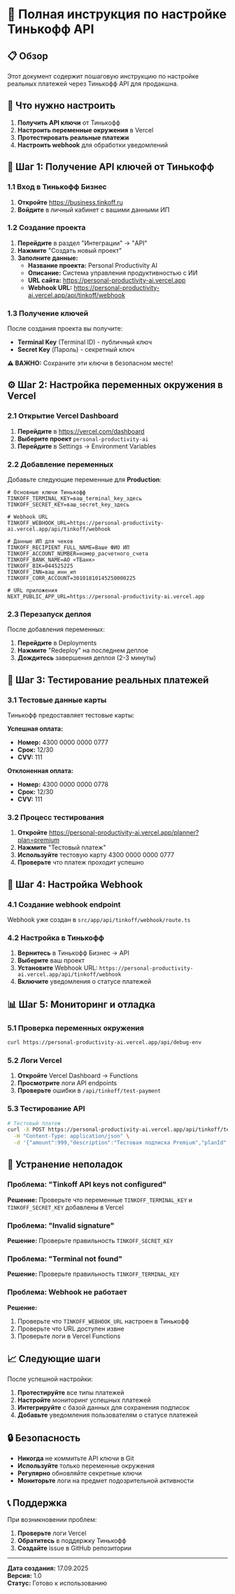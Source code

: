 # 🔑 Полная инструкция по настройке Тинькофф API

## 📋 Обзор

Этот документ содержит пошаговую инструкцию по настройке реальных платежей через Тинькофф API для продакшна.

## 🎯 Что нужно настроить

1. **Получить API ключи** от Тинькофф
2. **Настроить переменные окружения** в Vercel
3. **Протестировать реальные платежи**
4. **Настроить webhook** для обработки уведомлений

## 🔑 Шаг 1: Получение API ключей от Тинькофф

### 1.1 Вход в Тинькофф Бизнес
1. **Откройте** https://business.tinkoff.ru
2. **Войдите** в личный кабинет с вашими данными ИП

### 1.2 Создание проекта
1. **Перейдите** в раздел "Интеграции" → "API"
2. **Нажмите** "Создать новый проект"
3. **Заполните данные:**
   - **Название проекта:** Personal Productivity AI
   - **Описание:** Система управления продуктивностью с ИИ
   - **URL сайта:** https://personal-productivity-ai.vercel.app
   - **Webhook URL:** https://personal-productivity-ai.vercel.app/api/tinkoff/webhook

### 1.3 Получение ключей
После создания проекта вы получите:
- **Terminal Key** (Terminal ID) - публичный ключ
- **Secret Key** (Пароль) - секретный ключ

**⚠️ ВАЖНО:** Сохраните эти ключи в безопасном месте!

## ⚙️ Шаг 2: Настройка переменных окружения в Vercel

### 2.1 Открытие Vercel Dashboard
1. **Перейдите** в https://vercel.com/dashboard
2. **Выберите проект** `personal-productivity-ai`
3. **Перейдите** в Settings → Environment Variables

### 2.2 Добавление переменных
Добавьте следующие переменные для **Production**:

```env
# Основные ключи Тинькофф
TINKOFF_TERMINAL_KEY=ваш_terminal_key_здесь
TINKOFF_SECRET_KEY=ваш_secret_key_здесь

# Webhook URL
TINKOFF_WEBHOOK_URL=https://personal-productivity-ai.vercel.app/api/tinkoff/webhook

# Данные ИП для чеков
TINKOFF_RECIPIENT_FULL_NAME=Ваше ФИО ИП
TINKOFF_ACCOUNT_NUMBER=номер_расчетного_счета
TINKOFF_BANK_NAME=АО «ТБанк»
TINKOFF_BIK=044525225
TINKOFF_INN=ваш_инн_ип
TINKOFF_CORR_ACCOUNT=30101810145250000225

# URL приложения
NEXT_PUBLIC_APP_URL=https://personal-productivity-ai.vercel.app
```

### 2.3 Перезапуск деплоя
После добавления переменных:
1. **Перейдите** в Deployments
2. **Нажмите** "Redeploy" на последнем деплое
3. **Дождитесь** завершения деплоя (2-3 минуты)

## 🧪 Шаг 3: Тестирование реальных платежей

### 3.1 Тестовые данные карты
Тинькофф предоставляет тестовые карты:

**Успешная оплата:**
- **Номер:** 4300 0000 0000 0777
- **Срок:** 12/30
- **CVV:** 111

**Отклоненная оплата:**
- **Номер:** 4300 0000 0000 0778
- **Срок:** 12/30
- **CVV:** 111

### 3.2 Процесс тестирования
1. **Откройте** https://personal-productivity-ai.vercel.app/planner?plan=premium
2. **Нажмите** "Тестовый платеж"
3. **Используйте** тестовую карту 4300 0000 0000 0777
4. **Проверьте** что платеж проходит успешно

## 🔗 Шаг 4: Настройка Webhook

### 4.1 Создание webhook endpoint
Webhook уже создан в `src/app/api/tinkoff/webhook/route.ts`

### 4.2 Настройка в Тинькофф
1. **Вернитесь** в Тинькофф Бизнес → API
2. **Выберите** ваш проект
3. **Установите** Webhook URL: `https://personal-productivity-ai.vercel.app/api/tinkoff/webhook`
4. **Включите** уведомления о статусе платежей

## 📊 Шаг 5: Мониторинг и отладка

### 5.1 Проверка переменных окружения
```bash
curl https://personal-productivity-ai.vercel.app/api/debug-env
```

### 5.2 Логи Vercel
1. **Откройте** Vercel Dashboard → Functions
2. **Просмотрите** логи API endpoints
3. **Проверьте** ошибки в `/api/tinkoff/test-payment`

### 5.3 Тестирование API
```bash
# Тестовый платеж
curl -X POST https://personal-productivity-ai.vercel.app/api/tinkoff/test-payment \
  -H "Content-Type: application/json" \
  -d '{"amount":999,"description":"Тестовая подписка Premium","planId":"premium"}'
```

## 🚨 Устранение неполадок

### Проблема: "Tinkoff API keys not configured"
**Решение:** Проверьте что переменные `TINKOFF_TERMINAL_KEY` и `TINKOFF_SECRET_KEY` добавлены в Vercel

### Проблема: "Invalid signature"
**Решение:** Проверьте правильность `TINKOFF_SECRET_KEY`

### Проблема: "Terminal not found"
**Решение:** Проверьте правильность `TINKOFF_TERMINAL_KEY`

### Проблема: Webhook не работает
**Решение:** 
1. Проверьте что `TINKOFF_WEBHOOK_URL` настроен в Тинькофф
2. Проверьте что URL доступен извне
3. Проверьте логи в Vercel Functions

## 📈 Следующие шаги

После успешной настройки:

1. **Протестируйте** все типы платежей
2. **Настройте** мониторинг успешных платежей
3. **Интегрируйте** с базой данных для сохранения подписок
4. **Добавьте** уведомления пользователям о статусе платежей

## 🔒 Безопасность

- **Никогда** не коммитьте API ключи в Git
- **Используйте** только переменные окружения
- **Регулярно** обновляйте секретные ключи
- **Мониторьте** логи на предмет подозрительной активности

## 📞 Поддержка

При возникновении проблем:
1. **Проверьте** логи Vercel
2. **Обратитесь** в поддержку Тинькофф
3. **Создайте** issue в GitHub репозитории

---

**Дата создания:** 17.09.2025  
**Версия:** 1.0  
**Статус:** Готово к использованию

